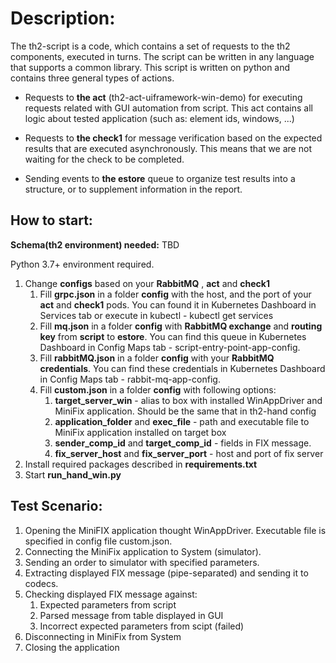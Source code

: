 # Description:
The th2-script is a code, which contains a set of requests to the th2 components, executed in turns. The script can be written in any language that supports a common library. This script is written on python and contains three general types of actions.

* Requests to **the act** (th2-act-uiframework-win-demo) for executing requests related with GUI automation from script. This act contains all logic about tested application (such as: element ids, windows, ...) 

* Requests to **the check1** for message verification based on the expected results that are executed asynchronously. This means that we are not waiting for the check to be completed.

* Sending events to **the estore** queue to organize test results into a structure, or to supplement information in the report.

## How to start:
**Schema(th2 environment) needed:** TBD

Python 3.7+ environment required.
1. Change **configs** based on your **RabbitMQ** , **act** and **check1**
    1. Fill **grpc.json** in a folder **config** with the host, and the port of your **act** and **check1** pods. You can found it in Kubernetes Dashboard in Services tab or execute in kubectl - kubectl get services
    1. Fill **mq.json** in a folder **config** with **RabbitMQ exchange** and **routing key** from **script** to **estore**. You can find this queue in Kubernetes Dashboard in Config Maps tab - script-entry-point-app-config. 
    1. Fill **rabbitMQ.json** in a folder **config** with your **RabbitMQ credentials**. You can find these credentials in Kubernetes Dashboard in Config Maps tab - rabbit-mq-app-config.
    1. Fill **custom.json** in a folder **config** with following options:
        1. **target_server_win** - alias to box with installed WinAppDriver and MiniFix application. Should be the same that in th2-hand config 
        1. **application_folder** and **exec_file** - path and executable file to MiniFix application installed on target box
        1. **sender_comp_id** and **target_comp_id** - fields in FIX message.
        1. **fix_server_host** and **fix_server_port** - host and port of fix server
1. Install required packages described in **requirements.txt**
1. Start **run_hand_win.py**

## Test Scenario:

1. Opening the MiniFIX application thought WinAppDriver. Executable file is specified in config file custom.json.
1. Connecting the MiniFix application to System (simulator).
1. Sending an order to simulator with specified parameters.
1. Extracting displayed FIX message (pipe-separated) and sending it to codecs.
1. Checking displayed FIX message against:
    1. Expected parameters from script
    1. Parsed message from table displayed in GUI
    1. Incorrect expected parameters from scipt (failed)
1. Disconnecting in MiniFix from System
1. Closing the application



